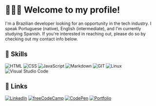 # 👨🏻‍💻 Welcome to my profile!

I'm a Brazilian developer looking for an opportunity in the tech industry. I speak Portuguese (native), English (intermediate), and I'm currently studying Spanish. If you're interested in reaching out, please do so by checking out my contact info below.

## 🔖 Skills

![HTML](https://img.shields.io/badge/HTML-E34F26?style=for-the-badge&logo=html5&logoColor=white "HTML")
![CSS](https://img.shields.io/badge/CSS-1572B6?style=for-the-badge&logo=css3&logoColor=white "CSS")
![JavaScript](https://img.shields.io/badge/JAVASCRIPT-FF8700?style=for-the-badge&logo=javascript&logoColor=white "JavaScript")
![Markdown](https://img.shields.io/badge/MARKDOWN-000000?style=for-the-badge&logo=markdown&logoColor=white "Markdown")
![GIT](https://img.shields.io/badge/GIT-F05032?style=for-the-badge&logo=git&logoColor=white "GIT")
![Linux](https://img.shields.io/badge/Linux-white?style=for-the-badge&logo=linux&logoColor=black "Linux")
![Visual Studio Code](https://img.shields.io/badge/VSCODE-007ACC?style=for-the-badge&logo=visualstudiocode&logoColor=white "Visual Studio Code")

## 📌 Links

[![LinkedIn](https://img.shields.io/badge/LinkedIn-blue?style=for-the-badge&logo=linkedin&logoColor=white)](https://www.linkedin.com/in/gabrielgmbarros "LinkedIn")
[![freeCodeCamp](https://img.shields.io/badge/FreeCodeCamp-0A0A23?style=for-the-badge&logo=freecodecamp&logoColor=white)](https://www.freecodecamp.org/GracilianoOG "freeCodeCamp")
[![CodePen](https://img.shields.io/badge/Codepen-black?style=for-the-badge&logo=codepen&logoColor=white)](https://codepen.io/GracilianoOG "CodePen")
[![Portfolio](https://img.shields.io/badge/Portfolio-491F59?style=for-the-badge&logo=homeAdvisor&logoColor=white)](https://gracilianoog.github.io/portfolio/ "Portfolio")

<!-- <div align="center">
  <a href="https://github.com/anuraghazra/github-readme-stats">
    <img src="https://github-readme-stats.vercel.app/api/top-langs/?username=GracilianoOG&theme=radical&layout=compact&exclude_repo=ordem-de-servico-tcc-faetec" />
    <img src="https://github-readme-stats.vercel.app/api?username=GracilianoOG&theme=radical&hide_title=true&hide_rank=true" />
  </a>
</div> -->
<!-- [![alt](image)](url "title") -->
<!-- 
Useful links

Images of Technologies
https://devicon.dev/

Images of Social Networks
https://shields.io/category/social

Colors and Icons
https://simpleicons.org/
-->
